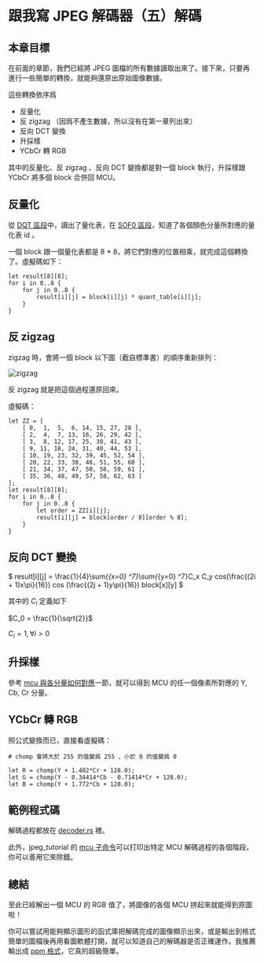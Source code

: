 # 跟我寫 JPEG 解碼器（五）解碼

## 本章目標

在前面的章節，我們已經將 JPEG 圖檔的所有數據讀取出來了。接下來，只要再進行一些簡單的轉換，就能夠還原出原始圖像數據。

這些轉換依序爲

- 反量化
- 反 zigzag （因爲不產生數據，所以沒有在第一章列出來）
- 反向 DCT 變換
- 升採樣
- YCbCr 轉 RGB

其中的反量化、反 zigzag 、反向 DCT 變換都是對一個 block 執行，升採樣跟 YCbCr 將多個 block 合併回 MCU。

## 反量化

從 [DQT 區段](https://github.com/MROS/jpeg_tutorial/blob/master/doc/%E8%B7%9F%E6%88%91%E5%AF%ABjpeg%E8%A7%A3%E7%A2%BC%E5%99%A8%EF%BC%88%E4%B8%89%EF%BC%89%E8%AE%80%E5%8F%96%E9%87%8F%E5%8C%96%E8%A1%A8%E3%80%81%E9%9C%8D%E5%A4%AB%E6%9B%BC%E8%A1%A8.md#%E8%AE%80%E5%8F%96%E9%87%8F%E5%8C%96%E8%A1%A8dht)中，讀出了量化表，在 [SOF0 區段](https://github.com/MROS/jpeg_tutorial/blob/master/doc/%E8%B7%9F%E6%88%91%E5%AF%ABjpeg%E8%A7%A3%E7%A2%BC%E5%99%A8%EF%BC%88%E5%9B%9B%EF%BC%89%E8%AE%80%E5%8F%96%E5%A3%93%E7%B8%AE%E5%9C%96%E5%83%8F%E6%95%B8%E6%93%9A.md#%E8%AE%80%E5%8F%96-sof0-%E5%8D%80%E6%AE%B5)，知道了各個顏色分量所對應的量化表 id 。

一個 block 跟一個量化表都是 8 * 8，將它們對應的位置相乘，就完成這個轉換了。虛擬碼如下：

```
let result[8][8];
for i in 0..8 {
    for j in 0..8 {
        result[i][j] = block[i][j] * quant_table[i][j];
    }
}
```

## 反 zigzag

zigzag 時，會將一個 block 以下圖（截自標準書）的順序重新排列：

![zigzag](https://raw.githubusercontent.com/MROS/jpeg_tutorial/master/doc/image/zigzag.png)

反 zigzag 就是把這個過程還原回來。

虛擬碼：
```
let ZZ = [
    [ 0,  1,  5,  6, 14, 15, 27, 28 ],
    [ 2,  4,  7, 13, 16, 26, 29, 42 ],
    [ 3,  8, 12, 17, 25, 30, 41, 43 ],
    [ 9, 11, 18, 24, 31, 40, 44, 53 ],
    [ 10, 19, 23, 32, 39, 45, 52, 54 ],
    [ 20, 22, 33, 38, 46, 51, 55, 60 ],
    [ 21, 34, 37, 47, 50, 56, 59, 61 ],
    [ 35, 36, 48, 49, 57, 58, 62, 63 ]
];
let result[8][8];
for i in 0..8 {
    for j in 0..8 {
        let order = ZZ[i][j];
        result[i][j] = block[order / 8][order % 8];
    }
}
```

## 反向 DCT 變換

$
result[i][j] = \frac{1}{4}\sum{_{x=0} ^7}\sum{_{y=0} ^7}C_x C_y cos(\frac{(2i + 1)x\pi}{16}) cos (\frac{(2j + 1)y\pi}{16}) block[x][y]
$

其中的 $C_i​$ 定義如下

$C_0 = \frac{1}{\sqrt{2}}​$

$C_i = 1, \forall i > 0
​$

## 升採樣

參考 [mcu 與各分量如何對應](https://github.com/MROS/jpeg_tutorial/blob/master/doc/%E8%B7%9F%E6%88%91%E5%AF%ABjpeg%E8%A7%A3%E7%A2%BC%E5%99%A8%EF%BC%88%E5%9B%9B%EF%BC%89%E8%AE%80%E5%8F%96%E5%A3%93%E7%B8%AE%E5%9C%96%E5%83%8F%E6%95%B8%E6%93%9A.md#mcu-%E8%88%87%E5%90%84%E5%88%86%E9%87%8F%E5%A6%82%E4%BD%95%E5%B0%8D%E6%87%89)一節，就可以得到 MCU 的任一個像素所對應的 Y, Cb, Cr 分量。

## YCbCr 轉 RGB

照公式變換而已，直接看虛擬碼：
```
# chomp 會將大於 255 的值變爲 255 、小於 0 的值變爲 0

let R = chomp(Y + 1.402*Cr + 128.0);
let G = chomp(Y - 0.34414*Cb - 0.71414*Cr + 128.0);
let B = chomp(Y + 1.772*Cb + 128.0);
```

## 範例程式碼
解碼過程都放在 [decoder.rs](https://github.com/MROS/jpeg_tutorial/blob/master/src/decoder.rs) 裡。

此外，jpeg_tutorial 的 [mcu 子命令](https://github.com/MROS/jpeg_tutorial/#%E6%89%93%E5%8D%B0%E6%8C%87%E5%AE%9A-mcu-%E5%9C%A8%E8%A7%A3%E7%A2%BC%E9%81%8E%E7%A8%8B%E7%9A%84%E5%90%84%E9%9A%8E%E6%AE%B5%E7%8B%80%E6%85%8B)可以打印出特定 MCU 解碼過程的各個階段，你可以善用它來除錯。

## 總結

至此已經解出一個 MCU 的 RGB 值了，將圖像的各個 MCU 拼起來就能得到原圖啦！

你可以嘗試用能夠顯示圖形的函式庫把解碼完成的圖像顯示出來，或是輸出到格式簡單的圖檔後再用看圖軟體打開，就可以知道自己的解碼器是否正確運作。我推薦輸出成 [ppm 格式](https://zh.wikipedia.org/wiki/PBM%E6%A0%BC%E5%BC%8F)，它真的超級簡單。